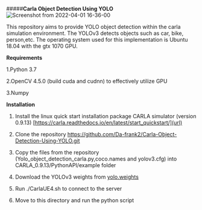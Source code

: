 #####**Carla Object Detection Using YOLO**
![Screenshot from 2022-04-01 16-36-00](https://user-images.githubusercontent.com/85341949/161832011-831f0b98-e9ca-4658-b9bf-e8a0e2b3c916.png)

This repository aims to provide YOLO object detection within the carla simulation environment. The YOLOv3 detects objects such as car, bike, person,etc. The operating system used for this implementation is Ubuntu 18.04 with the gtx 1070 GPU.

**Requirements**

1.Python 3.7

2.OpenCV 4.5.0 (build cuda and cudnn) to effectively utilize GPU

3.Numpy

**Installation**

1. Install the linux quick start installation package CARLA simulator (version 0.9.13) [https://carla.readthedocs.io/en/latest/start_quickstart/](url)

2. Clone the repository https://github.com/Da-frank2/Carla-Object-Detection-Using-YOLO.git

3. Copy the files from the repository (Yolo_object_detection_carla.py,coco.names and yolov3.cfg) into CARLA_0.9.13/PythonAPI/example folder

4. Download the YOLOv3 weights from [yolo.weights](https://drive.google.com/file/d/1xYasjU52whXMLT5MtF7RCPQkV66993oR/view)

4. Run ./CarlaUE4.sh to connect to the server

5. Move to this directory and run the python script
